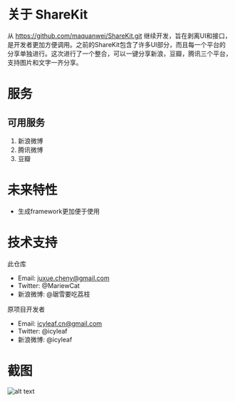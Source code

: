 # 关于 ShareKit

从 https://github.com/maquanwei/ShareKit.git 继续开发，旨在剥离UI和接口，是开发者更加方便调用。之前的ShareKit包含了许多UI部分，而且每一个平台的分享单独进行。这次进行了一个整合，可以一键分享新浪，豆瓣，腾讯三个平台，支持图片和文字一齐分享。


# 服务

## 可用服务

1. 新浪微博
3. 腾讯微博
4. 豆瓣


# 未来特性

* 生成framework更加便于使用


# 技术支持

此仓库
* Email: juxue.cheny@gmail.com
* Twitter: @MariewCat
* 新浪微博: @琚雪要吃荔枝

原项目开发者
* Email: icyleaf.cn@gmail.com
* Twitter: @icyleaf
* 新浪微博: @icyleaf


# 截图
![alt text](/juxuechen/ShareKit/blob/cut-for-baby/share.jpg)